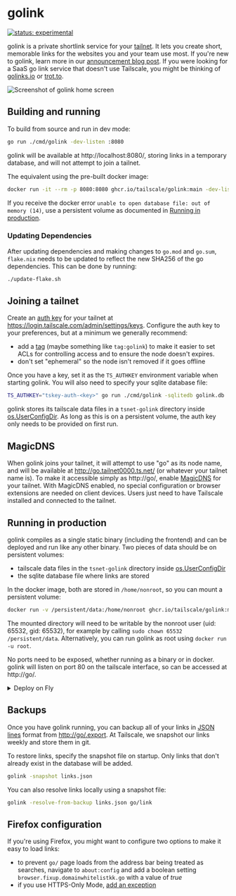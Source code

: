 # golink

[![status: experimental](https://img.shields.io/badge/status-experimental-blue)](https://tailscale.com/kb/1167/release-stages/#experimental)

golink is a private shortlink service for your [tailnet]. It lets you create
short, memorable links for the websites you and your team use most. If you're
new to golink, learn more in our [announcement blog
post](https://tailscale.com/blog/golink/). If you were looking for a SaaS go
link service that doesn't use Tailscale, you might be thinking of
[golinks.io](https://golinks.io) or [trot.to](http://trot.to).

[tailnet]: https://tailscale.com/kb/1136/tailnet/

![Screenshot of golink home screen](screenshot.png)

## Building and running

To build from source and run in dev mode:

```bash
go run ./cmd/golink -dev-listen :8080
```

golink will be available at http://localhost:8080/, storing links in a temporary
database, and will not attempt to join a tailnet.

The equivalent using the pre-built docker image:

```bash
docker run -it --rm -p 8080:8080 ghcr.io/tailscale/golink:main -dev-listen :8080
```

If you receive the docker error `unable to open database file: out of memory
(14)`, use a persistent volume as documented in [Running in
production](#running-in-production).

### Updating Dependencies

After updating dependencies and making changes to `go.mod` and `go.sum`,
`flake.nix` needs to be updated to reflect the new SHA256 of the go
dependencies. This can be done by running:

```bash
./update-flake.sh
```

## Joining a tailnet

Create an [auth key] for your tailnet at
<https://login.tailscale.com/admin/settings/keys>. Configure the auth key to
your preferences, but at a minimum we generally recommend:

  * add a [tag] (maybe something like `tag:golink`) to make it easier to set
    ACLs for controlling access and to ensure the node doesn't expires.
  * don't set "ephemeral" so the node isn't removed if it goes offline

Once you have a key, set it as the `TS_AUTHKEY` environment variable when
starting golink. You will also need to specify your sqlite database file:

```bash
TS_AUTHKEY="tskey-auth-<key>" go run ./cmd/golink -sqlitedb golink.db
```

golink stores its tailscale data files in a `tsnet-golink` directory inside
[os.UserConfigDir]. As long as this is on a persistent volume, the auth key only
needs to be provided on first run.

[auth key]: https://tailscale.com/kb/1085/auth-keys/
[tag]: https://tailscale.com/kb/1068/acl-tags/
[os.UserConfigDir]: https://pkg.go.dev/os#UserConfigDir

## MagicDNS

When golink joins your tailnet, it will attempt to use "go" as its node name,
and will be available at http://go.tailnet0000.ts.net/ (or whatever your tailnet
name is). To make it accessible simply as http://go/, enable [MagicDNS] for your
tailnet. With MagicDNS enabled, no special configuration or browser extensions
are needed on client devices. Users just need to have Tailscale installed and
connected to the tailnet.

[MagicDNS]: https://tailscale.com/kb/1081/magicdns/

## Running in production

golink compiles as a single static binary (including the frontend) and can be
deployed and run like any other binary. Two pieces of data should be on
persistent volumes:

  * tailscale data files in the `tsnet-golink` directory inside [os.UserConfigDir]
  * the sqlite database file where links are stored

In the docker image, both are stored in `/home/nonroot`, so you can mount a
persistent volume:

```bash
docker run -v /persistent/data:/home/nonroot ghcr.io/tailscale/golink:main
```

The mounted directory will need to be writable by the nonroot user (uid: 65532,
gid: 65532), for example by calling `sudo chown 65532 /persistent/data`.
Alternatively, you can run golink as root using `docker run -u root`.

No ports need to be exposed, whether running as a binary or in docker. golink
will listen on port 80 on the tailscale interface, so can be accessed at
http://go/.

<details>
  <summary>Deploy on Fly</summary>

  See [the Fly docs](https://fly.io/docs/) for full instructions for deploying
  apps on Fly, but this example should give you a good start. Replace
  `FLY_APP_NAME` and `FLY_VOLUME_NAME` with your app and volume names:

  Create a [fly.toml](https://fly.io/docs/reference/configuration/) file:

  ```toml
app = "FLY_APP_NAME"

[build]
image = "ghcr.io/tailscale/golink:main"

[deploy]
strategy = "immediate"

[mounts]
source="FLY_VOLUME_NAME"
destination="/home/nonroot"
```

  Then run the commands with the [flyctl CLI].

  ```bash
  $ flyctl apps create FLY_APP_NAME
  $ flyctl volumes create FLY_VOLUME_NAME
  $ flyctl secrets set TS_AUTHKEY=tskey-auth-<key>
  $ flyctl deploy
  ```

[flyctl CLI]: https://fly.io/docs/hands-on/install-flyctl/

</details>

## Backups

Once you have golink running, you can backup all of your links in [JSON lines]
format from <http://go/.export>. At Tailscale, we snapshot our links weekly and
store them in git.

To restore links, specify the snapshot file on startup. Only links that don't
already exist in the database will be added.

```bash
golink -snapshot links.json
```

[JSON lines]: https://jsonlines.org/

You can also resolve links locally using a snapshot file:

```bash
golink -resolve-from-backup links.json go/link
```

## Firefox configuration

If you're using Firefox, you might want to configure two options to make it easy
to load links:

  * to prevent `go/` page loads from the address bar being treated as searches,
    navigate to `about:config` and add a boolean setting `browser.fixup.domainwhitelistkk.go`
    with a value of _true_
  * if you use HTTPS-Only Mode, [add an exception](https://support.mozilla.org/en-US/kb/https-only-prefs#w_add-exceptions-for-http-websites-when-youre-in-https-only-mode)

